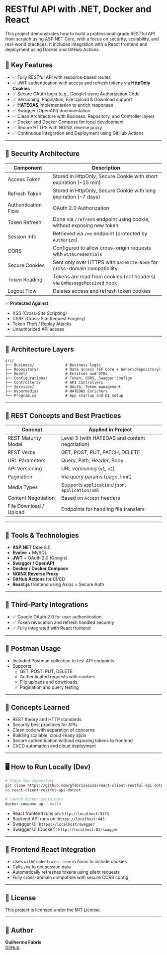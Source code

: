 # RESTful API with .NET, Docker and React

This project demonstrates how to build a professional-grade RESTful API from scratch using ASP.NET Core, with a focus on security, scalability, and real-world practices. It includes integration with a React frontend and deployment using Docker and GitHub Actions.

## 📌 Key Features

- ✅ Fully RESTful API with resource-based routes
- ✅ JWT authentication with access and refresh tokens via **HttpOnly Cookies**
- ✅ Secure OAuth login (e.g., Google) using Authorization Code
- ✅ Versioning, Pagination, File Upload & Download support
- ✅ **HATEOAS** implementation to enrich responses
- ✅ Swagger (OpenAPI) documentation
- ✅ Clean Architecture with Business, Repository, and Controller layers
- ✅ Docker and Docker Compose for local development
- ✅ Secure HTTPS with NGINX reverse proxy
- ✅ Continuous Integration and Deployment using GitHub Actions

---

## 🔐 Security Architecture

| Component                  | Description                                                                 |
|---------------------------|-----------------------------------------------------------------------------|
| Access Token              | Stored in HttpOnly, Secure Cookie with short expiration (~15 min)          |
| Refresh Token             | Stored in HttpOnly, Secure Cookie with long expiration (~7 days)           |
| Authentication Flow       | OAuth 2.0 Authorization                                                    |
| Token Refresh             | Done via `/refresh` endpoint using cookie, without exposing new token      |
| Session Info              | Retrieved via `/me` endpoint (protected by `Authorize`)                    |
| CORS                      | Configured to allow cross-origin requests with `withCredentials`           |
| Secure Cookies            | Sent only over HTTPS with `SameSite=None` for cross-domain compatibility   |
| Token Reading             | Tokens are read from cookies (not headers) via `OnMessageReceived` hook    |
| Logout Flow               | Deletes access and refresh token cookies                                   |

✅ **Protected Against**:
- XSS (Cross-Site Scripting)
- CSRF (Cross-Site Request Forgery)
- Token Theft / Replay Attacks
- Unauthorized API access

---

## 🧱 Architecture Layers

```
src/
├── Business/              # Business logic
├── Repository/            # Data access (EF Core + GenericRepository)
├── Model/                 # Entities and DTOs
├── Configurations/        # Token, CORS, Swagger configs
├── Controllers/           # API Controllers
├── Services/              # OAuth, Token management
├── Hypermedia/            # HATEOAS Enrichers
└── Program.cs             # App startup and DI setup
```

---

## 🧪 REST Concepts and Best Practices

| Concept                     | Applied in Project                             |
|----------------------------|-------------------------------------------------|
| REST Maturity Model        | Level 3 (with HATEOAS and content negotiation)  |
| REST Verbs                 | GET, POST, PUT, PATCH, DELETE                   |
| URL Parameters             | Query, Path, Header, Body                       |
| API Versioning             | URL versioning (`v1`, `v2`)                     |
| Pagination                 | Via query params (page, limit)                 |
| Media Types                | Supports `application/json`, `application/xml` |
| Content Negotiation        | Based on `Accept` headers                      |
| File Download / Upload     | Endpoints for handling file transfers          |

---

## 🧰 Tools & Technologies

- **ASP.NET Core** 8.0
- **Evolve** + MySQL
- **JWT** + OAuth 2.0 (Google)
- **Swagger / OpenAPI**
- **Docker / Docker Compose**
- **NGINX Reverse Proxy**
- **GitHub Actions** for CI/CD
- **React.js** frontend using Axios + Secure Auth

---

## 🔗 Third-Party Integrations

- ✅ Google OAuth 2.0 for user authentication
- ✅ Token revocation and refresh handled securely
- ✅ Fully integrated with React frontend

---

## 🧪 Postman Usage

- Included Postman collection to test API endpoints
- Supports:
  - GET, POST, PUT, DELETE
  - Authenticated requests with cookies
  - File uploads and downloads
  - Pagination and query testing

---

## 🧠 Concepts Learned

- REST theory and HTTP standards
- Security best practices for APIs
- Clean code with separation of concerns
- Building scalable, cloud-ready apps
- Secure authentication without exposing tokens to frontend
- CI/CD automation and cloud deployment

---

## 🖥️ How to Run Locally (Dev)

```bash
# Clone the repository
git clone https://github.com/gfabrissouza/react-client-restful-api-dotnet
cd react-client-restful-api-dotnet

# Launch Docker containers
docker-compose up --build
```

- React frontend runs on: `http://localhost:5173`
- Backend API runs on: `https://localhost:443`
- Swagger UI: `https://localhost/swagger`
- Swagger UI (Docker): `http://localhost:81/swagger`
---

## 🧩 Frontend React Integration

- Uses `withCredentials: true` in Axios to include cookies
- Calls `/me` to get session data
- Automatically refreshes tokens using silent requests
- Fully cross-domain compatible with secure CORS config

---

## 📝 License

This project is licensed under the MIT License.

---

## 👤 Author

**Guilherme Fabris**  
[GitHub](https://github.com/gfabrissouza)
